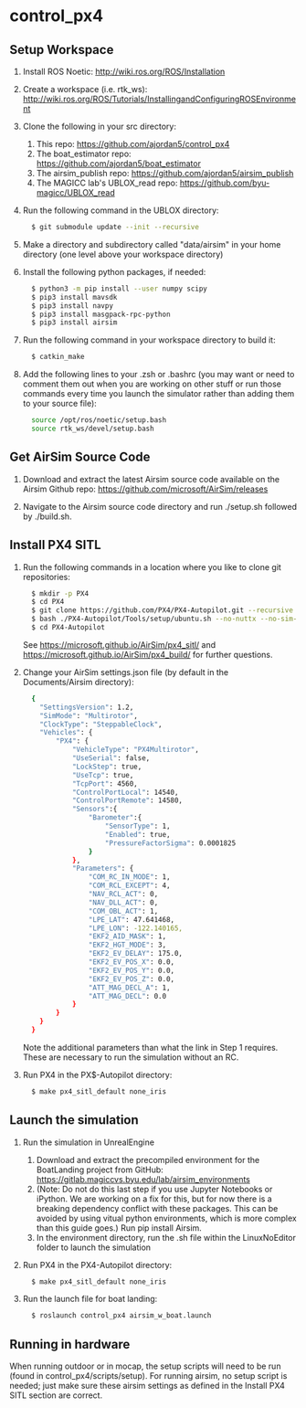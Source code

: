 # control_px4

## Setup Workspace
1. Install ROS Noetic: http://wiki.ros.org/ROS/Installation

2. Create a workspace (i.e. rtk_ws): http://wiki.ros.org/ROS/Tutorials/InstallingandConfiguringROSEnvironment

3. Clone the following in your src directory:
    1. This repo: https://github.com/ajordan5/control_px4
    2. The boat_estimator repo: https://github.com/ajordan5/boat_estimator
    3. The airsim_publish repo: https://github.com/ajordan5/airsim_publish
    4. The MAGICC lab's UBLOX_read repo: https://github.com/byu-magicc/UBLOX_read

4. Run the following command in the UBLOX directory: 
    
      ```bash
        $ git submodule update --init --recursive
      ```

5. Make a directory and subdirectory called "data/airsim" in your home directory (one level above your workspace directory)

6. Install the following python packages, if needed:

      ```bash
        $ python3 -m pip install --user numpy scipy
        $ pip3 install mavsdk
        $ pip3 install navpy 
        $ pip3 install masgpack-rpc-python
        $ pip3 install airsim
      ```

7. Run the following command in your workspace directory to build it:
      ```bash
        $ catkin_make
      ```

8. Add the following lines to your .zsh or .bashrc (you may want or need to comment them out when you are working on other stuff or run those commands every time you launch the simulator rather than adding them to your source file):
      ```bash
        source /opt/ros/noetic/setup.bash
        source rtk_ws/devel/setup.bash
      ```

## Get AirSim Source Code

1. Download and extract the latest Airsim source code available on the Airsim Github repo: https://github.com/microsoft/AirSim/releases

2. Navigate to the Airsim source code directory and run ./setup.sh followed by ./build.sh.

## Install PX4 SITL

1. Run the following commands in a location where you like to clone git repositories:
      ```bash
        $ mkdir -p PX4
        $ cd PX4
        $ git clone https://github.com/PX4/PX4-Autopilot.git --recursive
        $ bash ./PX4-Autopilot/Tools/setup/ubuntu.sh --no-nuttx --no-sim-tools
        $ cd PX4-Autopilot
      ```
    See https://microsoft.github.io/AirSim/px4_sitl/ and https://microsoft.github.io/AirSim/px4_build/ for further questions.

2. Change your AirSim settings.json file  (by default in the Documents/Airsim directory):
      ```bash
        {
          "SettingsVersion": 1.2,
          "SimMode": "Multirotor",
          "ClockType": "SteppableClock",
          "Vehicles": {
              "PX4": {
                  "VehicleType": "PX4Multirotor",
                  "UseSerial": false,
                  "LockStep": true,
                  "UseTcp": true,
                  "TcpPort": 4560,
                  "ControlPortLocal": 14540,
                  "ControlPortRemote": 14580,
                  "Sensors":{
                      "Barometer":{
                          "SensorType": 1,
                          "Enabled": true,
                          "PressureFactorSigma": 0.0001825
                      }
                  },
                  "Parameters": {
                      "COM_RC_IN_MODE": 1,
                      "COM_RCL_EXCEPT": 4,
                      "NAV_RCL_ACT": 0,
                      "NAV_DLL_ACT": 0,
                      "COM_OBL_ACT": 1,
                      "LPE_LAT": 47.641468,
                      "LPE_LON": -122.140165,
                      "EKF2_AID_MASK": 1,
                      "EKF2_HGT_MODE": 3,
                      "EKF2_EV_DELAY": 175.0,
                      "EKF2_EV_POS_X": 0.0,
                      "EKF2_EV_POS_Y": 0.0,
                      "EKF2_EV_POS_Z": 0.0,
                      "ATT_MAG_DECL_A": 1,
                      "ATT_MAG_DECL": 0.0
                  }
              }
          }
        }
      ```
    Note the additional parameters than what the link in Step 1 requires. These are necessary to run 
    the simulation without an RC.

3. Run PX4 in the PX$-Autopilot directory:
      ```bash
        $ make px4_sitl_default none_iris
      ```

## Launch the simulation

1. Run the simulation in UnrealEngine
    1. Download and extract the precompiled environment for the BoatLanding project from GitHub: https://gitlab.magiccvs.byu.edu/lab/airsim_environments
    2. (Note: Do not do this last step if you use Jupyter Notebooks or iPython. We are working on a fix for this, but for now there is a breaking dependency conflict with these packages. This can be avoided by using vitual python environments, which is more complex than this guide goes.) Run pip install Airsim.
    3. In the environment directory, run the .sh file within the LinuxNoEditor folder to launch the simulation

2. Run PX4 in the PX4-Autopilot directory:
      ```bash
        $ make px4_sitl_default none_iris
      ```

3. Run the launch file for boat landing:
        
      ```bash
        $ roslaunch control_px4 airsim_w_boat.launch
      ```
  
## Running in hardware
   
When running outdoor or in mocap, the setup scripts will need to be run (found in control_px4/scripts/setup). For running airsim, no setup script is needed; just make sure these airsim settings as defined in the Install PX4 SITL section are correct.
